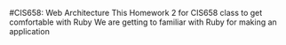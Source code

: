 #CIS658: Web Architecture
This Homework 2 for CIS658 class to get comfortable with Ruby
We are getting to familiar with Ruby for making an application